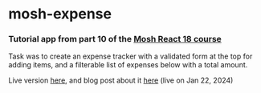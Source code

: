 # mosh-expense

### Tutorial app from part 10 of the [Mosh React 18 course](https://codewithmosh.com/p/ultimate-react-part1)

Task was to create an expense tracker with a validated form at the top for adding items, and a filterable list of expenses below with a total amount.

Live version [here](https://iankulin.github.io/mosh-expense/), and blog post about it [here](https://devendevour.wordpress.com/2024/01/22/react-expense-tracker-app/) (live on Jan 22, 2024)